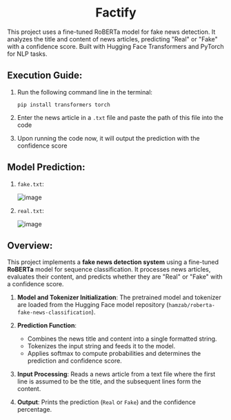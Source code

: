 <h1 align="center">Factify</h1>
This project uses a fine-tuned RoBERTa model for fake news detection. It analyzes the title and content of news articles, predicting "Real" or "Fake" with a confidence score. Built with Hugging Face Transformers and PyTorch for NLP tasks.

## Execution Guide:
1. Run the following command line in the terminal:
   ```
   pip install transformers torch
   ```

2. Enter the news article in a `.txt` file and paste the path of this file into the code

3. Upon running the code now, it will output the prediction with the confidence score

## Model Prediction:

1. `fake.txt`:

   ![image](https://github.com/user-attachments/assets/f0273857-b498-4168-bb30-e151982b8c9c)

2. `real.txt`:

   ![image](https://github.com/user-attachments/assets/797f1d11-7a2d-448d-ba35-82a7b4d80a94)

## Overview:
This project implements a **fake news detection system** using a fine-tuned **RoBERTa** model for sequence classification. It processes news articles, evaluates their content, and predicts whether they are "Real" or "Fake" with a confidence score.

1. **Model and Tokenizer Initialization**: The pretrained model and tokenizer are loaded from the Hugging Face model repository (`hamzab/roberta-fake-news-classification`).

2. **Prediction Function**:
   - Combines the news title and content into a single formatted string.
   - Tokenizes the input string and feeds it to the model.
   - Applies softmax to compute probabilities and determines the prediction and confidence score.

3. **Input Processing**: Reads a news article from a text file where the first line is assumed to be the title, and the subsequent lines form the content.

4. **Output**: Prints the prediction (`Real` or `Fake`) and the confidence percentage.
